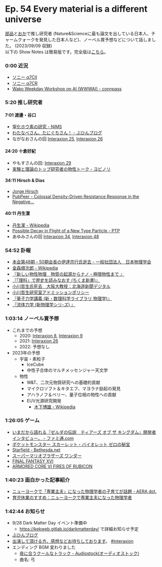 # Ep. 54 Every material is a different universe

[部品](https://twitter.com/tjmlab)と[おか](https://twitter.com/nowohyeah)で推し研究者 (Nature&Scienceに最も論文を出している日本人、チャームクォークを発見した日本人など)、ノーベル賞予想などについて話しました。 (2023/09/09 収録)  
以下の Show Notes は簡易版です。完全版は[こちら](https://interaxion-podcast.github.io/54)。

### 0:00 近況

- [ソニー α7CⅡ](https://amzn.to/3ZfHabz)
- [ソニー α7CR](https://amzn.to/46oduen)
- [Wako Weekday Workshop on AI (WWWAI) - connpass](https://wwwai.connpass.com/)

### 5:20 推し研究者

#### 7:01 渡邊・谷口

- [窒化ホウ素の研究 - NIMS](https://www.nims.go.jp/personal/BN_research/index-j_BNR.html)
- [わたなべさん、たにぐちさん！ - ぶひんブログ](https://buhin-blog.blogspot.com/2019/04/blog-post.html)
- ながなおさんの回 [Interaxion 25](https://interaxion-podcast.github.io/25), [Interaxion 26](https://interaxion-podcast.github.io/26)

#### 24:20 十倉好紀

- やもすさんの回: [Interaxion 29](https://interaxion-podcast.github.io/29)
- [実験と理論のトップ研究者の物性トーク - ヨビノリ](https://youtu.be/A2Bdg3cFdPY)

#### 34:11 Hirsch & Dias

- [Jorge Hirsch](https://jorge.physics.ucsd.edu/jh.html)
- [PubPeer - Colossal Density-Driven Resistance Response in the Negative...](https://pubpeer.org/publications/F342DD2D2E72E5E2FD507089562B94)

#### 40:11 丹生潔

- [丹生潔 - Wikipedia](https://ja.wikipedia.org/wiki/%E4%B8%B9%E7%94%9F%E6%BD%94)
- [Possible Decay in Flight of a New Type Particle - PTP](https://academic.oup.com/ptp/article/46/5/1644/1863358)
- あゆみさんの回 [Interaxion 34](https://interaxion-podcast.github.io/34), [Interaxion 48](https://interaxion-podcast.github.io/48)

### 54:52 訃報

- [本会第48期・50期会長の伊達宗行氏逝去 - 一般社団法人　日本物理学会](https://www.jps.or.jp/information/2023/03/50.php)
- [金森順次郎 - Wikipedia](https://ja.wikipedia.org/wiki/%E9%87%91%E6%A3%AE%E9%A0%86%E6%AC%A1%E9%83%8E)  
- [『新しい物性物理　物質の起源からナノ・極限物性まで 』](https://amzn.to/3PIykjk)
- [『「理科」で歴史を読みなおす (ちくま新書)』](https://amzn.to/3PjOKNE)
- [小川哲生氏死去　大阪大教授：北海道新聞デジタル](https://www.hokkaido-np.co.jp/article/859350/)
- [小川哲生研究室アドミッションポリシー](http://wwwacty.phys.sci.osaka-u.ac.jp/~ogawa/ap.html)
- [『量子力学講義 (新・数理科学ライブラリ 物理学)』](https://amzn.to/3EIPkzN)
- [『流体力学 (新物理学シリ-ズ) 』](https://amzn.to/3RqN9Iw)

### 1:03:14 ノーベル賞予想

- これまでの予想
  - 2020: [Interaxion 8](https://interaxion-podcast.github.io/8), [Interaxion 9](https://interaxion-podcast.github.io/9)
  - 2021: [Interaxion 26](https://interaxion-podcast.github.io/26)
  - 2022: 予想なし
- 2023年の予想
  - 宇宙・素粒子
    - IceCube
    - 中性子合体のマルチメッセンジャー天文学
  - 物性
    - W&T、二次元物質研究への基礎的貢献
    - マイクロソフト＆キタエフ、マヨラナ励起の発見
    - アハラノフ＆ベリー、量子位相の物性への貢献
    - EUV光源研究開発
      - [木下博雄 - Wikipedia](https://ja.wikipedia.org/wiki/%E6%9C%A8%E4%B8%8B%E5%8D%9A%E9%9B%84)

### 1:26:05 ゲーム

- [いまだから語れる『ゼルダの伝説　ティアーズ オブ ザ キングダム』開発者インタビュー。 - ファミ通.com](https://www.famitsu.com/news/202309/06314767.html)
- [ポケットモンスター スカーレット・バイオレット ゼロの秘宝](https://amzn.to/44TQXVS)
- [Starfield - Bethesda.net](https://bethesda.net/ja/game/starfield)
- [スーパーマリオブラザーズ ワンダー](https://amzn.to/3sUgocq)
- [FINAL FANTASY XVI](https://amzn.to/45T7E50)
- [ARMORED CORE Ⅵ FIRES OF RUBICON](https://amzn.to/3rtGm6d)

### 1:40:23 面白かった記事紹介

- [ニューヨークで「専業主夫」になった物理学者の子育てが話題 - AERA dot.](https://dot.asahi.com/articles/-/197540)
- [育児休業のすすめ：ニューヨークで専業主夫になった物理学者](https://www.jstage.jst.go.jp/article/pasj/20/1/20_200106/_article/-char/ja/)

### 1:42:44 お知らせ

- 9/28 Dark Matter Day イベント準備中
  - <https://kekweb.gitlab.io/darkmatterday/> で詳細お知らせ予定
- [ぶひんブログ](https://buhin-blog.blogspot.com/)
- [出演して頂ける方、感想などお待ちしております](https://interaxion-podcast.github.io/feedback/)。 [#interaxion](https://twitter.com/hashtag/interaxion)
- エンディング BGM 変わりました
  - [夜に合うクールなトラック - Audiostock(オーディオストック)](https://audiostock.jp/audio/1409484)
  - 曲名: 弓

